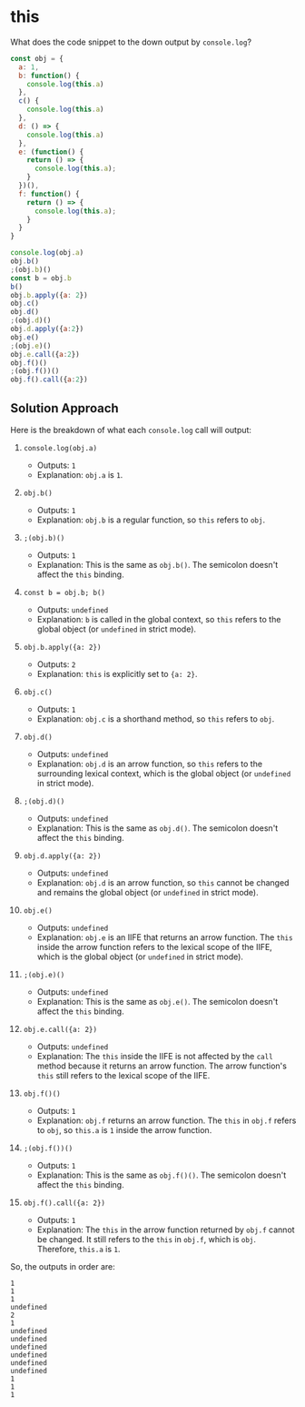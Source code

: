 # this

What does the code snippet to the down output by `console.log`?

```js
const obj = {
  a: 1,
  b: function() {
    console.log(this.a)
  },
  c() {
    console.log(this.a)
  },
  d: () => {
    console.log(this.a)
  },
  e: (function() {
    return () => {
      console.log(this.a);
    }
  })(),
  f: function() {
    return () => {
      console.log(this.a);
    }
  }
}

console.log(obj.a)
obj.b()
;(obj.b)()
const b = obj.b
b()
obj.b.apply({a: 2})
obj.c()
obj.d()
;(obj.d)()
obj.d.apply({a:2})
obj.e()
;(obj.e)()
obj.e.call({a:2})
obj.f()()
;(obj.f())()
obj.f().call({a:2})
```

## Solution Approach

Here is the breakdown of what each `console.log` call will output:

1. `console.log(obj.a)`
    - Outputs: `1`
    - Explanation: `obj.a` is `1`.

2. `obj.b()`
    - Outputs: `1`
    - Explanation: `obj.b` is a regular function, so `this` refers to `obj`.

3. `;(obj.b)()`
    - Outputs: `1`
    - Explanation: This is the same as `obj.b()`. The semicolon doesn't affect the `this` binding.

4. `const b = obj.b; b()`
    - Outputs: `undefined`
    - Explanation: `b` is called in the global context, so `this` refers to the global object (or `undefined` in strict mode).

5. `obj.b.apply({a: 2})`
    - Outputs: `2`
    - Explanation: `this` is explicitly set to `{a: 2}`.

6. `obj.c()`
    - Outputs: `1`
    - Explanation: `obj.c` is a shorthand method, so `this` refers to `obj`.

7. `obj.d()`
    - Outputs: `undefined`
    - Explanation: `obj.d` is an arrow function, so `this` refers to the surrounding lexical context, which is the global object (or `undefined` in strict mode).

8. `;(obj.d)()`
    - Outputs: `undefined`
    - Explanation: This is the same as `obj.d()`. The semicolon doesn't affect the `this` binding.

9. `obj.d.apply({a: 2})`
    - Outputs: `undefined`
    - Explanation: `obj.d` is an arrow function, so `this` cannot be changed and remains the global object (or `undefined` in strict mode).

10. `obj.e()`
    - Outputs: `undefined`
    - Explanation: `obj.e` is an IIFE that returns an arrow function. The `this` inside the arrow function refers to the lexical scope of the IIFE, which is the global object (or `undefined` in strict mode).

11. `;(obj.e)()`
    - Outputs: `undefined`
    - Explanation: This is the same as `obj.e()`. The semicolon doesn't affect the `this` binding.

12. `obj.e.call({a: 2})`
    - Outputs: `undefined`
    - Explanation: The `this` inside the IIFE is not affected by the `call` method because it returns an arrow function. The arrow function's `this` still refers to the lexical scope of the IIFE.

13. `obj.f()()`
    - Outputs: `1`
    - Explanation: `obj.f` returns an arrow function. The `this` in `obj.f` refers to `obj`, so `this.a` is `1` inside the arrow function.

14. `;(obj.f())()`
    - Outputs: `1`
    - Explanation: This is the same as `obj.f()()`. The semicolon doesn't affect the `this` binding.

15. `obj.f().call({a: 2})`
    - Outputs: `1`
    - Explanation: The `this` in the arrow function returned by `obj.f` cannot be changed. It still refers to the `this` in `obj.f`, which is `obj`. Therefore, `this.a` is `1`.

So, the outputs in order are:

```plaintext
1
1
1
undefined
2
1
undefined
undefined
undefined
undefined
undefined
undefined
1
1
1
```